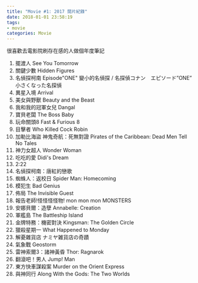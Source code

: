 ```yaml
---
title: "Movie #1: 2017 閱片紀錄"
date: 2018-01-01 23:58:19
tags:
- movie
categories: Movie
---
```


很喜歡去電影院刷存在感的人做個年度筆記

<!--more-->

1. 擺渡人 See You Tomorrow
2. 關鍵少數 Hidden Figures
3. 名偵探柯南 Episode"ONE" 變小的名偵探 / 名探偵コナン　エピソード”ONE”　小さくなった名探偵
4. 異星入境 Arrival
5. 美女與野獸 Beauty and the Beast
6. 我和我的冠軍女兒 Dangal
7. 寶貝老闆 The Boss Baby
8. 玩命關頭8 Fast & Furious 8
9. 目擊者 Who Killed Cock Robin
10. 加勒比海盜 神鬼奇航：死無對證 Pirates of the Caribbean: Dead Men Tell No Tales
11. 神力女超人 Wonder Woman
12. 吃吃的愛 Didi's Dream
13. 2:22
14. 名偵探柯南：唐紅的戀歌
15. 蜘蛛人：返校日 Spider Man: Homecoming
16. 模犯生 Bad Genius
17. 佈局 The Invisible Guest
18. 報告老師!怪怪怪怪物! mon mon mon MONSTERS
19. 安娜貝爾：造孽 Annabelle: Creation
20. 軍艦島 The Battleship Island
21. 金牌特務：機密對決 Kingsman: The Golden Circle
22. 獵殺星期一 What Happened to Monday
23. 解憂雜貨店 ナミヤ雑貨店の奇蹟
24. 氣象戰 Geostorm
25. 雷神索爾3：諸神黃昏 Thor: Ragnarok
26. 翻滾吧！男人 Jump! Man
27. 東方快車謀殺案 Murder on the Orient Express
28. 與神同行 Along With the Gods: The Two Worlds